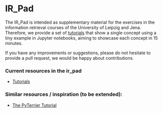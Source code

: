 # IR_Pad

The IR_Pad is intended as supplementary material for the exercises in the information retrieval courses of the University of Leipzig and Jena.
Therefore, we provide a set of [tutorials](tutorials) that show a single concept using a tiny example in Jupyter notebooks, aiming to showcase each concept in 15 minutes.

If you have any improvements or suggestions, please do not hesitate to provide a pull request, we would be happy about contributions.

### Current resources in the ir_pad

- [Tutorials](tutorials)

### Similar resources / inspiration (to be extended):

- [The PyTerrier Tutorial](https://github.com/terrier-org/ecir2021tutorial)

